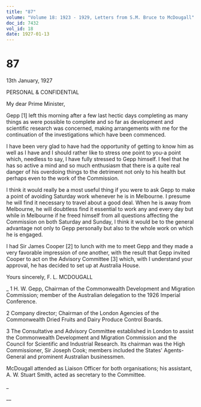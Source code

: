 ```yaml
---
title: "87"
volume: "Volume 18: 1923 - 1929, Letters from S.M. Bruce to McDougall"
doc_id: 7432
vol_id: 18
date: 1927-01-13
---
```


# 87

13th January, 1927

PERSONAL &amp; CONFIDENTIAL

My dear Prime Minister,

Gepp [1] left this morning after a few last hectic days completing as many things as were possible to complete and so far as development and scientific research was concerned, making arrangements with me for the continuation of the investigations which have been commenced.

I have been very glad to have had the opportunity of getting to know him as well as I have and I should rather like to stress one point to you-a point which, needless to say, I have fully stressed to Gepp himself. I feel that he has so active a mind and so much enthusiasm that there is a quite real danger of his overdoing things to the detriment not only to his health but perhaps even to the work of the Commission.

I think it would really be a most useful thing if you were to ask Gepp to make a point of avoiding Saturday work whenever he is in Melbourne. I presume he will find it necessary to travel about a good deal. When he is away from Melbourne, he will doubtless find it essential to work any and every day but while in Melbourne if he freed himself from all questions affecting the Commission on both Saturday and Sunday, I think it would be to the general advantage not only to Gepp personally but also to the whole work on which he is engaged.

I had Sir James Cooper [2] to lunch with me to meet Gepp and they made a very favorable impression of one another, with the result that Gepp invited Cooper to act on the Advisory Committee [3] which, with I understand your approval, he has decided to set up at Australia House.

Yours sincerely, F. L. MCDOUGALL 

_ 1 H. W. Gepp, Chairman of the Commonwealth Development and Migration Commission; member of the Australian delegation to the 1926 Imperial Conference.

2 Company director; Chairman of the London Agencies of the Commonwealth Dried Fruits and Dairy Produce Control Boards.

3 The Consultative and Advisory Committee established in London to assist the Commonwealth Development and Migration Commission and the Council for Scientific and Industrial Research. Its chairman was the High Commissioner, Sir Joseph Cook; members included the States' Agents-General and prominent Australian businessmen.

McDougall attended as Liaison Officer for both organisations; his assistant, A. W. Stuart Smith, acted as secretary to the Committee.

_

__
